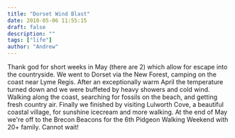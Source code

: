 ```yaml
---
title: "Dorset Wind Blast"
date: 2010-05-06 11:55:15
draft: false
description: ""
tags: ["life"]
author: "Andrew"
---
```


Thank god for short weeks in May (there are 2) which allow for escape into the countryside. We went to Dorset via the New Forest, camping on the coast near Lyme Regis. After an exceptionally warm April the temperature turned down and we were buffeted by heavy showers and cold wind. Walking along the coast, searching for fossils on the beach, and getting fresh country air. Finally we finished by visiting Lulworth Cove, a beautiful coastal village, for sunshine icecream and more walking. At the end of May we're off to the Brecon Beacons for the 6th Pidgeon Walking Weekend with 20+ family. Cannot wait!
